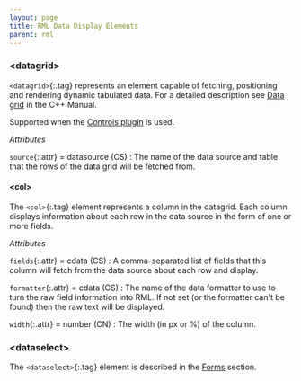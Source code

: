 ```yaml
---
layout: page
title: RML Data Display Elements
parent: rml
---
```


### \<datagrid\>

`<datagrid>`{:.tag} represents an element capable of fetching, positioning and rendering dynamic tabulated data. For a detailed description see [Data grid]({{"pages/cpp_manual/controls/data_grid.html"|relative_url}}) in the C++ Manual.

Supported when the [Controls plugin]({{"pages/cpp_manual/controls.html"|relative_url}}) is used.

_Attributes_

`source`{:.attr} = datasource (CS)
: The name of the data source and table that the rows of the data grid will be fetched from.

#### \<col\>

The `<col>`{:.tag} element represents a column in the datagrid. Each column displays information about each row in the data source in the form of one or more fields.

_Attributes_

`fields`{:.attr}  = cdata (CS)
: A comma-separated list of fields that this column will fetch from the data source about each row and display.

`formatter`{:.attr} = cdata (CS)
: The name of the data formatter to use to turn the raw field information into RML. If not set (or the formatter can't be found) then the raw text will be displayed.

`width`{:.attr} = number (CN)
: The width (in px or %) of the column.

### \<dataselect\>

The `<dataselect>`{:.tag} element is described in the [Forms](forms.html#dataselect) section.
